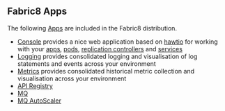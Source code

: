 ## Fabric8 Apps

The following [Apps](apps.html) are included in the Fabric8 distribution.

* [Console](console.html) provides a nice web application based on [hawtio](http://hawt.io/) for working with your [apps](apps.html), [pods](pods.html), [replication controllers](replicationControllers.html) and [services](services.html)
* [Logging](logging.html) provides consolidated logging and visualisation of log statements and events across your environment
* [Metrics](metrics.html) provides consolidated historical metric collection and visualisation across your environment
* [API Registry](apiRegistry.html)
* [MQ](fabric8MQ.html)
* [MQ AutoScaler](fabric8MQAutoScaler.html)
